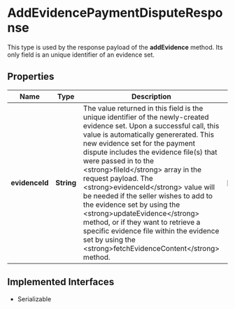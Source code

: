 

# AddEvidencePaymentDisputeResponse

This type is used by the response payload of the <strong>addEvidence</strong> method. Its only field is an unique identifier of an evidence set.
## Properties

Name | Type | Description | Notes
------------ | ------------- | ------------- | -------------
**evidenceId** | **String** | The value returned in this field is the unique identifier of the newly-created evidence set. Upon a successful call, this value is automatically genererated. This new evidence set for the payment dispute includes the evidence file(s) that were passed in to the &lt;strong&gt;fileId&lt;/strong&gt; array in the request payload. The &lt;strong&gt;evidenceId&lt;/strong&gt; value will be needed if the seller wishes to add to the evidence set by using the &lt;strong&gt;updateEvidence&lt;/strong&gt; method, or if they want to retrieve a specific evidence file within the evidence set by using the &lt;strong&gt;fetchEvidenceContent&lt;/strong&gt; method. |  [optional]


## Implemented Interfaces

* Serializable


